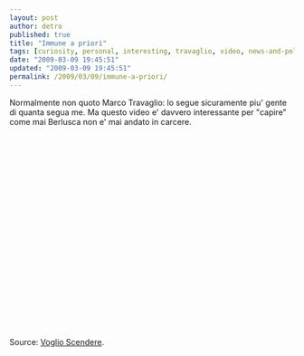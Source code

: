 ```yaml
---
layout: post
author: detro
published: true
title: "Immune a priori"
tags: [curiosity, personal, interesting, travaglio, video, news-and-politics, politics, berlusconi, italian]
date: "2009-03-09 19:45:51"
updated: "2009-03-09 19:45:51"
permalink: /2009/03/09/immune-a-priori/
---
```


Normalmente non quoto Marco Travaglio: lo segue sicuramente piu' gente di quanta segua me.
Ma questo video e' davvero interessante per "capire" come mai Berlusca non e' mai andato in carcere.
<div align="center">
<object width="425" height="344"><param name="movie" value="http://www.youtube.com/v/zzBUu8nge1Q&hl=en&fs=1"></param><param name="allowFullScreen" value="true"></param><param name="allowscriptaccess" value="always"></param><embed src="http://www.youtube.com/v/zzBUu8nge1Q&hl=en&fs=1" type="application/x-shockwave-flash" allowscriptaccess="always" allowfullscreen="true" width="425" height="344"></embed></object>
</div>

Source: <a href="http://voglioscendere.ilcannocchiale.it/post/2190503.html">Voglio Scendere</a>.
